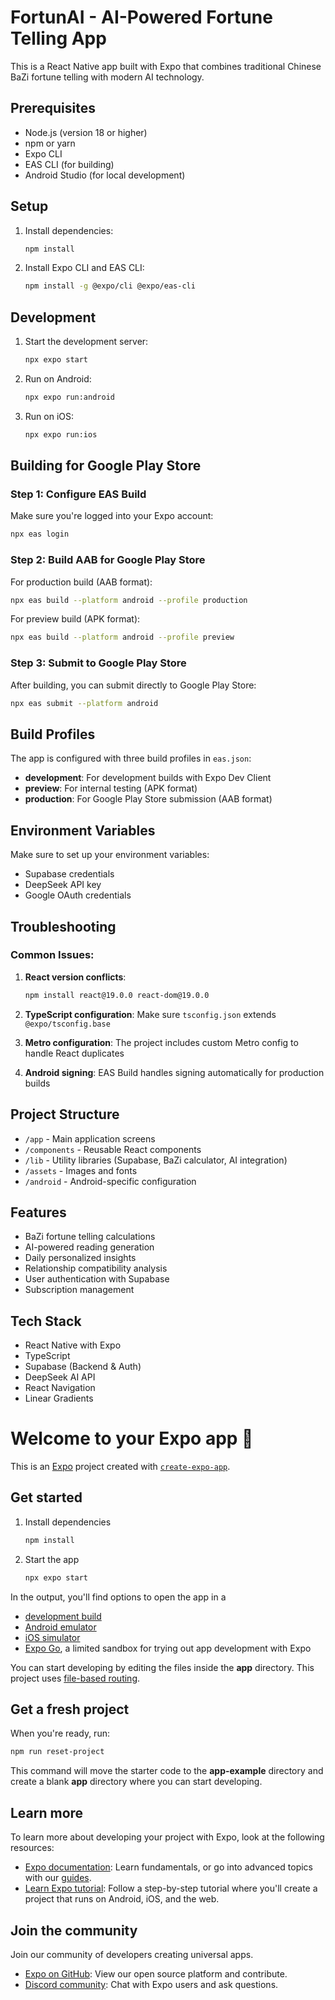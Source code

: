 # FortunAI - AI-Powered Fortune Telling App

This is a React Native app built with Expo that combines traditional Chinese BaZi fortune telling with modern AI technology.

## Prerequisites

- Node.js (version 18 or higher)
- npm or yarn
- Expo CLI
- EAS CLI (for building)
- Android Studio (for local development)

## Setup

1. Install dependencies:
   ```bash
   npm install
   ```

2. Install Expo CLI and EAS CLI:
   ```bash
   npm install -g @expo/cli @expo/eas-cli
   ```

## Development

1. Start the development server:
   ```bash
   npx expo start
   ```

2. Run on Android:
   ```bash
   npx expo run:android
   ```

3. Run on iOS:
   ```bash
   npx expo run:ios
   ```

## Building for Google Play Store

### Step 1: Configure EAS Build

Make sure you're logged into your Expo account:
```bash
npx eas login
```

### Step 2: Build AAB for Google Play Store

For production build (AAB format):
```bash
npx eas build --platform android --profile production
```

For preview build (APK format):
```bash
npx eas build --platform android --profile preview
```

### Step 3: Submit to Google Play Store

After building, you can submit directly to Google Play Store:
```bash
npx eas submit --platform android
```

## Build Profiles

The app is configured with three build profiles in `eas.json`:

- **development**: For development builds with Expo Dev Client
- **preview**: For internal testing (APK format)
- **production**: For Google Play Store submission (AAB format)

## Environment Variables

Make sure to set up your environment variables:
- Supabase credentials
- DeepSeek API key
- Google OAuth credentials

## Troubleshooting

### Common Issues:

1. **React version conflicts**: 
   ```bash
   npm install react@19.0.0 react-dom@19.0.0
   ```

2. **TypeScript configuration**:
   Make sure `tsconfig.json` extends `@expo/tsconfig.base`

3. **Metro configuration**:
   The project includes custom Metro config to handle React duplicates

4. **Android signing**:
   EAS Build handles signing automatically for production builds

## Project Structure

- `/app` - Main application screens
- `/components` - Reusable React components
- `/lib` - Utility libraries (Supabase, BaZi calculator, AI integration)
- `/assets` - Images and fonts
- `/android` - Android-specific configuration

## Features

- BaZi fortune telling calculations
- AI-powered reading generation
- Daily personalized insights
- Relationship compatibility analysis
- User authentication with Supabase
- Subscription management

## Tech Stack

- React Native with Expo
- TypeScript
- Supabase (Backend & Auth)
- DeepSeek AI API
- React Navigation
- Linear Gradients

# Welcome to your Expo app 👋

This is an [Expo](https://expo.dev) project created with [`create-expo-app`](https://www.npmjs.com/package/create-expo-app).

## Get started

1. Install dependencies

   ```bash
   npm install
   ```

2. Start the app

   ```bash
   npx expo start
   ```

In the output, you'll find options to open the app in a

- [development build](https://docs.expo.dev/develop/development-builds/introduction/)
- [Android emulator](https://docs.expo.dev/workflow/android-studio-emulator/)
- [iOS simulator](https://docs.expo.dev/workflow/ios-simulator/)
- [Expo Go](https://expo.dev/go), a limited sandbox for trying out app development with Expo

You can start developing by editing the files inside the **app** directory. This project uses [file-based routing](https://docs.expo.dev/router/introduction).

## Get a fresh project

When you're ready, run:

```bash
npm run reset-project
```

This command will move the starter code to the **app-example** directory and create a blank **app** directory where you can start developing.

## Learn more

To learn more about developing your project with Expo, look at the following resources:

- [Expo documentation](https://docs.expo.dev/): Learn fundamentals, or go into advanced topics with our [guides](https://docs.expo.dev/guides).
- [Learn Expo tutorial](https://docs.expo.dev/tutorial/introduction/): Follow a step-by-step tutorial where you'll create a project that runs on Android, iOS, and the web.

## Join the community

Join our community of developers creating universal apps.

- [Expo on GitHub](https://github.com/expo/expo): View our open source platform and contribute.
- [Discord community](https://chat.expo.dev): Chat with Expo users and ask questions.